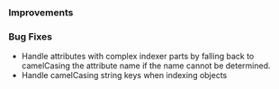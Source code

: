### Improvements

### Bug Fixes
 - Handle attributes with complex indexer parts by falling back to camelCasing the attribute name if the name cannot be determined.
 - Handle camelCasing string keys when indexing objects
